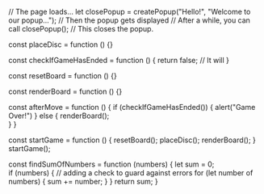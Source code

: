 // The page loads...
let closePopup = createPopup("Hello!", "Welcome to our popup...");
// Then the popup gets displayed
// After a while, you can call
closePopup();
// This closes the popup.



const placeDisc = function () {}


const checkIfGameHasEnded = function () {
  return false; // It will 
}

const resetBoard = function () {}

const renderBoard = function () {}
  
const afterMove = function () {
  if (checkIfGameHasEnded()) {
    alert("Game Over!")
  } else {
    renderBoard();   
  }
}

const startGame = function () {
  resetBoard();
  placeDisc();
  renderBoard();
}
startGame();


const findSumOfNumbers = function (numbers) {
  let sum = 0;  
  if (numbers) { // adding a check to guard against errors
    for (let number of numbers) {
      sum += number;
    }
  }
  return sum;
}

